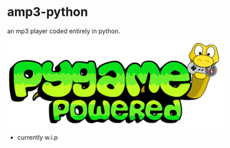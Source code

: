 # amp3-python
an mp3 player coded entirely in python.

![Powered by Pygame](img/pygame_powered.png)

- currently w.i.p


